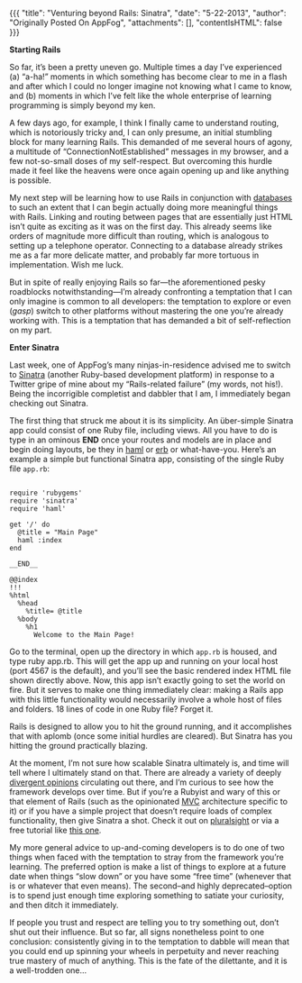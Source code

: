 {{{
  "title": "Venturing beyond Rails: Sinatra",
  "date": "5-22-2013",
  "author": "Originally Posted On AppFog",
  "attachments": [],
  "contentIsHTML": false
}}}

**Starting Rails**

So far, it’s been a pretty uneven go. Multiple times a day I’ve experienced (a) “a-ha!” moments in which something has become clear to me in a flash and after which I could no longer imagine not knowing what I came to know, and (b) moments in which I’ve felt like the whole enterprise of learning programming is simply beyond my ken.

A few days ago, for example, I think I finally came to understand routing, which is notoriously tricky and, I can only presume, an initial stumbling block for many learning Rails. This demanded of me several hours of agony, a multitude of “ConnectionNotEstablished” messages in my browser, and a few not-so-small doses of my self-respect. But overcoming this hurdle made it feel like the heavens were once again opening up and like anything is possible.

My next step will be learning how to use Rails in conjunction with [databases](http://edgeguides.rubyonrails.org/active_record_migrations.html) to such an extent that I can begin actually doing more meaningful things with Rails. Linking and routing between pages that are essentially just HTML isn’t quite as exciting as it was on the first day. This already seems like orders of magnitude more difficult than routing, which is analogous to setting up a telephone operator. Connecting to a database already strikes me as a far more delicate matter, and probably far more tortuous in implementation. Wish me luck.

But in spite of really enjoying Rails so far—the aforementioned pesky roadblocks notwithstanding—I’m already confronting a temptation that I can only imagine is common to all developers: the temptation to explore or even (*gasp*) switch to other platforms without mastering the one you’re already working with. This is a temptation that has demanded a bit of self-reflection on my part.

**Enter Sinatra**

Last week, one of AppFog’s many ninjas-in-residence advised me to switch to [Sinatra](http://www.sinatrarb.com/) (another Ruby-based development platform) in response to a Twitter gripe of mine about my “Rails-related failure” (my words, not his!). Being the incorrigible completist and dabbler that I am, I immediately began checking out Sinatra.

The first thing that struck me about it is its simplicity. An über-simple Sinatra app could consist of one Ruby file, including views. All you have to do is type in an ominous __END__ once your routes and models are in place and begin doing layouts, be they in [haml](http://haml.info/) or [erb](http://guides.rubyonrails.org/layouts_and_rendering.html) or what-have-you. Here’s an example a simple but functional Sinatra app, consisting of the single Ruby file <code>app.rb</code>:

<pre><code>
require 'rubygems'
require 'sinatra'
require 'haml'

get '/' do
  @title = "Main Page"
  haml :index
end

__END__

@@index
!!!
%html
  %head
    %title= @title
  %body
    %h1
      Welcome to the Main Page!
</code></pre>

Go to the terminal, open up the directory in which <code>app.rb</code> is housed, and type ruby app.rb. This will get the app up and running on your local host (port 4567 is the default), and you’ll see the basic rendered index HTML file shown directly above. Now, this app isn’t exactly going to set the world on fire. But it serves to make one thing immediately clear: making a Rails app with this little functionality would necessarily involve a whole host of files and folders. 18 lines of code in one Ruby file? Forget it.

Rails is designed to allow you to hit the ground running, and it accomplishes that with aplomb (once some initial hurdles are cleared). But Sinatra has you hitting the ground practically blazing.

At the moment, I’m not sure how scalable Sinatra ultimately is, and time will tell where I ultimately stand on that. There are already a variety of deeply [divergent opinions](http://stackoverflow.com/questions/3594681/rails-3-vs-sinatra) circulating out there, and I’m curious to see how the framework develops over time. But if you’re a Rubyist and wary of this or that element of Rails (such as the opinionated [MVC](http://www.tutorialspoint.com/ruby-on-rails/rails-framework.htm) architecture specific to it) or if you have a simple project that doesn’t require loads of complex functionality, then give Sinatra a shot. Check it out on [pluralsight](http://www.pluralsight.com/courses/meet-sinatra) or via a free tutorial like [this one](http://code.tutsplus.com/tutorials/an-introduction-to-haml-and-sinatra--net-14858).

My more general advice to up-and-coming developers is to do one of two things when faced with the temptation to stray from the framework you’re learning. The preferred option is make a list of things to explore at a future date when things “slow down” or you have some “free time” (whenever that is or whatever that even means). The second–and highly deprecated–option is to spend just enough time exploring something to satiate your curiosity, and then ditch it immediately.

If people you trust and respect are telling you to try something out, don’t shut out their influence. But so far, all signs nonetheless point to one conclusion: consistently giving in to the temptation to dabble will mean that you could end up spinning your wheels in perpetuity and never reaching true mastery of much of anything. This is the fate of the dilettante, and it is a well-trodden one…
